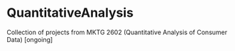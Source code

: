 # QuantitativeAnalysis
Collection of projects from MKTG 2602 (Quantitative Analysis of Consumer Data) [ongoing]
